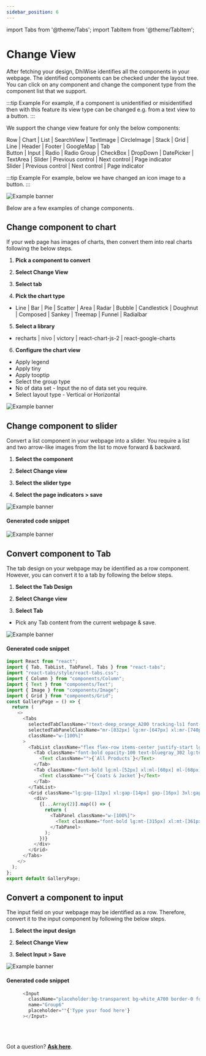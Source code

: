 ```yaml
---
sidebar_position: 6
---
```


import Tabs from '@theme/Tabs';
import TabItem from '@theme/TabItem';

# Change View

After fetching your design, DhiWise identifies all the components in your webpage. The identified components can be checked under the layout tree. You can click on any component and change the component type from the component list that we support. 

:::tip Example
For example, if a component is unidentified or misidentified then with this feature its view type can be changed e.g. from a text view to a button.
:::

We support the change view feature for only the below components:

<Tabs groupId="tabs">
  <TabItem value="Column Inputs" label="Column Inputs">
  <div>
    Row | Chart | List | SearchView | TextImage | CircleImage | Stack | Grid | Line | Header | Footer | GoogleMap | Tab
  </div>
  </TabItem>
  <TabItem value="Form Inputs" label="Form Inputs">
  <div>
    Button | Input | Radio | Radio Group | CheckBox | DropDown | DatePicker | TextArea | Slider | Previous control | Next control | Page indicator
  </div>
  </TabItem>
    <TabItem value="Slider Inputs" label="Slider Inputs">
  <div> 
    Slider | Previous control | Next control | Page indicator
  </div>
  </TabItem>
</Tabs>


:::tip Example
For example, below we have changed an icon image to a button.
:::

![Example banner](./img/change-view.gif)

Below are a few examples of change components.

## Change component to chart

If your web page has images of charts, then convert them into real charts following the below steps.

1. **Pick a component to convert**

2. **Select Change View**

3. **Select tab**

4. **Pick the chart type**

- Line | Bar | Pie | Scatter | Area | Radar | Bubble | Candlestick | Doughnut | Composed | Sankey | Treemap | Funnel | Radialbar 

5. **Select a library**

- recharts  | nivo | victory | react-chart-js-2 | react-google-charts

6. **Configure the chart view**

- Apply legend
- Apply tiny
- Apply tooptip
- Select the group type
- No of data set - Input the no of data set you require.
- Select layout type - Vertical or Horizontal

![Example banner](./img/reactchart.gif)


## Change component to slider

Convert a list component in your webpage into a slider. You require a list and two arrow-like images from the list to move forward & backward.  

1. **Select the component**

2. **Select Change view**

3. **Select the slider type**

4. **Select the page indicators > save**

![Example banner](./img/change-slider.gif)


#### Generated code snippet

![Example banner](./img/change-view-code.png)


## Convert component to Tab

The tab design on your webpage may be identified as a row component. However, you can convert it to a tab by following the below steps.

1. **Select the Tab Design**

2. **Select Change view**

3. **Select Tab**

- Pick any Tab content from the current webpage & save.

![Example banner](./img/change-tab.gif)

#### Generated code snippet

```js
import React from "react";
import { Tab, TabList, TabPanel, Tabs } from "react-tabs";
import "react-tabs/style/react-tabs.css";
import { Column } from "components/Column";
import { Text } from "components/Text";
import { Image } from "components/Image";
import { Grid } from "components/Grid";
const GalleryPage = () => {
  return (
    <>
      <Tabs
        selectedTabClassName="!text-deep_orange_A200 tracking-ls1 font-dmsans font-bold !opacity-100"
        selectedTabPanelClassName="mr-[832px] lg:mr-[647px] xl:mr-[740px] 3xl:mr-[998px] tab-panel--selected"
        className="w-[100%]"
      >
        <TabList className="flex flex-row items-center justify-start lg:mt-[43px] xl:mt-[49px] mt-[56px] 3xl:mt-[67px] mx-[auto] w-[82%]">
          <Tab className="font-bold opacity-100 text-bluegray_302 lg:text-fs18 xl:text-fs21 text-fs24 3xl:text-fs28 text-left tracking-ls1">
            <Text className="">{`All Products`}</Text>
          </Tab>
          <Tab className="font-bold lg:ml-[52px] xl:ml-[60px] ml-[68px] 3xl:ml-[81px] opacity-100 text-bluegray_302 lg:text-fs18 xl:text-fs21 text-fs24 3xl:text-fs28 text-left tracking-ls1">
            <Text className="">{`Coats & Jacket`}</Text>
          </Tab>
        </TabList>
        <Grid className="lg:gap-[12px] xl:gap-[14px] gap-[16px] 3xl:gap-[19px] grid grid-cols-3 lg:mt-[56px] xl:mt-[64px] mt-[72px] 3xl:mt-[86px] mx-[auto] w-[86%]">
          <div>
            {[...Array(2)].map(() => {
              return (
                <TabPanel className="w-[100%]">
                  <Text className="font-bold lg:mt-[315px] xl:mt-[361px] mt-[406px] 3xl:mt-[487px] lg:mx-[31px] xl:mx-[35px] mx-[40px] 3xl:mx-[48px] text-bluegray_302 lg:text-fs12 xl:text-fs14 text-fs16 3xl:text-fs19 text-left tracking-ls1">{`Category Dress`}</Text>
                </TabPanel>
              );
            })}
          </div>
        </Grid>
      </Tabs>
    </>
  );
};
export default GalleryPage;
```

## Convert a component to input

The input field on your webpage may be identified as a row. Therefore, convert it to the input component by following the below steps. 

1. **Select the input design**

2. **Select Change View**

3. **Select Input > Save**

![Example banner](./img/change-input.gif)

#### Generated code snippet

```js 
      <Input
        className="placeholder:bg-transparent bg-white_A700 border-0 font-lato font-normal non-italic"
        name="Group6"
        placeholder=""{'Type your food here'}
      ></Input>
```



<br/><br/>

Got a question? [**Ask here**](https://discord.com/invite/rFMnCG5MZ7).
